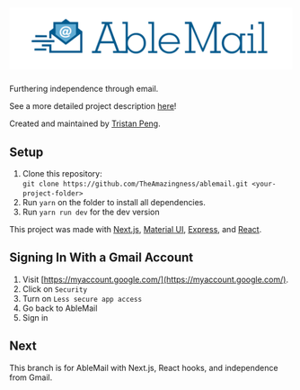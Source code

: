 # ![AbleMail](static/logo-blue.png)
Furthering independence through email.

<!-- Try it out [here](https://theamazingness.github.io/ablemail)! -->

See a more detailed project description [here](http://www.team1540.org/ablemail)!

Created and maintained by [Tristan Peng](https://www.github.com/theamazingness).

## Setup
1. Clone this repository:
<br>`git clone https://github.com/TheAmazingness/ablemail.git <your-project-folder>`
2. Run `yarn` on the folder to install all dependencies.
3. Run `yarn run dev` for the dev version

This project was made with [Next.js](https://nextjs.org/), [Material UI](https://material-ui.com), [Express](http://expressjs.com), and [React](https://reactjs.org).

## Signing In With a Gmail Account
1. Visit [https://myaccount.google.com/](https://myaccount.google.com/).
2. Click on `Security`
3. Turn on `Less secure app access`
4. Go back to AbleMail
5. Sign in

## Next
This branch is for AbleMail with Next.js, React hooks, and independence from Gmail.
